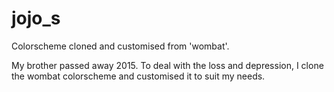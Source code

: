 # jojo_s

Colorscheme cloned and customised from 'wombat'.

My brother passed away 2015. To deal with the loss and depression, I clone the wombat colorscheme and customised it to suit my needs.

